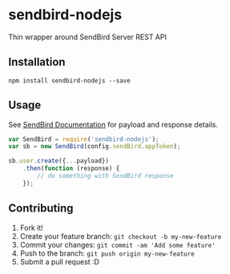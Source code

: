 # sendbird-nodejs
Thin wrapper around SendBird Server REST API


## Installation
`npm install sendbird-nodejs --save`


## Usage
See [SendBird Documentation](https://docs.sendbird.com/platform) for payload and response details.

```javascript
var SendBird = require('sendbird-nodejs');
var sb = new SendBird(config.sendBird.appToken);

sb.user.create({...payload})
    .then(function (response) {
        // do something with SendBird response    
    });
```


## Contributing
1. Fork it!
2. Create your feature branch: `git checkout -b my-new-feature`
3. Commit your changes: `git commit -am 'Add some feature'`
4. Push to the branch: `git push origin my-new-feature`
5. Submit a pull request :D
 

